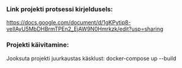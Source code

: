 ### Link projekti protsessi kirjeldusels:
https://docs.google.com/document/d/1gKPytip8-veIlAyU5MbDHBrmTPEn2_EjAW9N0Hmrkzk/edit?usp=sharing

### Projekti käivitamine:
Jooksuta projekti juurkaustas käsklust: docker-compose up --build